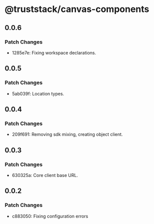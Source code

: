 # @truststack/canvas-components

## 0.0.6

### Patch Changes

- 1285e7e: Fixing workspace declarations.

## 0.0.5

### Patch Changes

- 5ab039f: Location types.

## 0.0.4

### Patch Changes

- 209f691: Removing sdk mixing, creating object client.

## 0.0.3

### Patch Changes

- 630325a: Core client base URL.

## 0.0.2

### Patch Changes

- c883050: Fixing configuration errors
